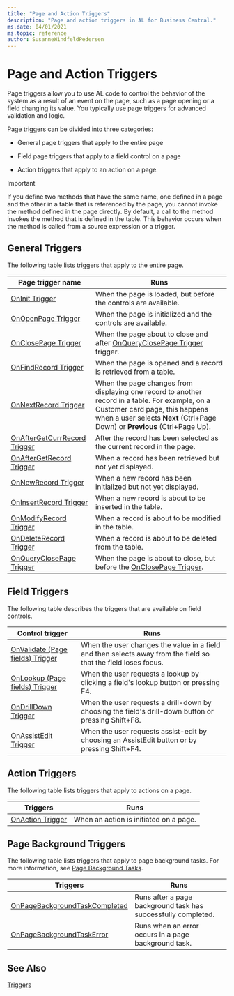 ```yaml
---
title: "Page and Action Triggers"
description: "Page and action triggers in AL for Business Central."
ms.date: 04/01/2021
ms.topic: reference
author: SusanneWindfeldPedersen
---
```


# Page and Action Triggers

Page triggers allow you to use AL code to control the behavior of the system as a result of an event on the page, such as a page opening or a field changing its value. You typically use page triggers for advanced validation and logic.  

 Page triggers can be divided into three categories:  

- General page triggers that apply to the entire page  

- Field page triggers that apply to a field control on a page  

- Action triggers that apply to an action on a page.  

> [!IMPORTANT]  
> If you define two methods that have the same name, one defined in a page and the other in a table that is referenced by the page, you cannot invoke the method defined in the page directly. By default, a call to the method invokes the method that is defined in the table. This behavior occurs when the method is called from a source expression or a trigger.  

## General Triggers

The following table lists triggers that apply to the entire page.  

|Page trigger name|Runs|  
|-----------------------|--------------|  
|[OnInit Trigger](triggers-auto/page/devenv-oninit-page-trigger.md)|When the page is loaded, but before the controls are available.|  
|[OnOpenPage Trigger](triggers-auto/page/devenv-onopenpage-page-trigger.md)|When the page is initialized and the controls are available.|  
|[OnClosePage Trigger](triggers-auto/page/devenv-onclosepage-page-trigger.md)|When the page about to close and after [OnQueryClosePage Trigger](triggers-auto/page/devenv-onqueryclosepage-page-trigger.md) trigger.|  
|[OnFindRecord Trigger](triggers-auto/page/devenv-onfindrecord-page-trigger.md)|When the page is opened and a record is retrieved from a table.|  
|[OnNextRecord Trigger](triggers-auto/page/devenv-onnextrecord-page-Trigger.md)|When the page changes from displaying one record to another record in a table. For example, on a Customer card page, this happens when a user selects **Next** (Ctrl+Page Down) or **Previous** (Ctrl+Page Up).|  
|[OnAfterGetCurrRecord Trigger](triggers-auto/page/devenv-onaftergetcurrrecord-page-trigger.md)|After the record has been selected as the current record in the page.| 
|[OnAfterGetRecord Trigger](triggers-auto/page/devenv-onaftergetrecord-page-trigger.md)|When a record has been retrieved but not yet displayed.|  
|[OnNewRecord Trigger](triggers-auto/page/devenv-onnewrecord-page-trigger.md)|When a new record has been initialized but not yet displayed.|  
|[OnInsertRecord Trigger](triggers-auto/page/devenv-oninsertrecord-page-trigger.md)|When a new record is about to be inserted in the table.|  
|[OnModifyRecord Trigger](triggers-auto/page/devenv-onmodifyrecord-page-trigger.md)|When a record is about to be modified in the table.|  
|[OnDeleteRecord Trigger](triggers-auto/page/devenv-ondeleterecord-page-trigger.md)|When a record is about to be deleted from the table.|  
|[OnQueryClosePage Trigger](triggers-auto/page/devenv-onqueryclosepage-page-trigger.md)|When the page is about to close, but before the [OnClosePage Trigger](triggers-auto/page/devenv-onclosepage-page-trigger.md).|  

## Field Triggers

The following table describes the triggers that are available on field controls.  

|Control trigger|Runs|  
|---------------------|--------------|  
|[OnValidate (Page fields) Trigger](triggers-auto/pagefield/devenv-onvalidate-pagefield-trigger.md)|When the user changes the value in a field and then selects away from the field so that the field loses focus.|  
|[OnLookup (Page fields) Trigger](triggers-auto/pagefield/devenv-onlookup-pagefield-trigger.md)|When the user requests a lookup by clicking a field's lookup button or pressing F4.|  
|[OnDrillDown Trigger](triggers-auto/pagefield/devenv-ondrilldown-pagefield-trigger.md)|When the user requests a drill-down by choosing the field's drill-down button or pressing Shift+F8.|  
|[OnAssistEdit Trigger](triggers-auto/pagefield/devenv-onassistedit-pagefield-trigger.md)|When the user requests assist-edit by choosing an AssistEdit button or by pressing Shift+F4.|  

<!--NAV |[OnControlAddin Trigger](devenv-oncontroladdin-trigger.md)|When a control add-in is initiated on a page.| -->

## Action Triggers

The following table lists triggers that apply to actions on a page.  

|Triggers|Runs|  
|--------------|--------------|  
|[OnAction Trigger](triggers-auto/action/devenv-onaction-action-trigger.md)|When an action is initiated on a page.|  


## Page Background Triggers

The following table lists triggers that apply to page background tasks. For more information, see [Page Background Tasks](devenv-page-background-tasks.md).

|Triggers|Runs|
|--------|-----|
|[OnPageBackgroundTaskCompleted](triggers-auto/page/devenv-onpagebackgroundtaskcompleted-page-trigger.md)|Runs after a page background task has successfully completed.|
|[OnPageBackgroundTaskError](triggers-auto/page/devenv-onpagebackgroundtaskerror-page-trigger.md)|Runs when an error occurs in a page background task.|

## See Also

[Triggers](triggers-auto/devenv-triggers.md)

